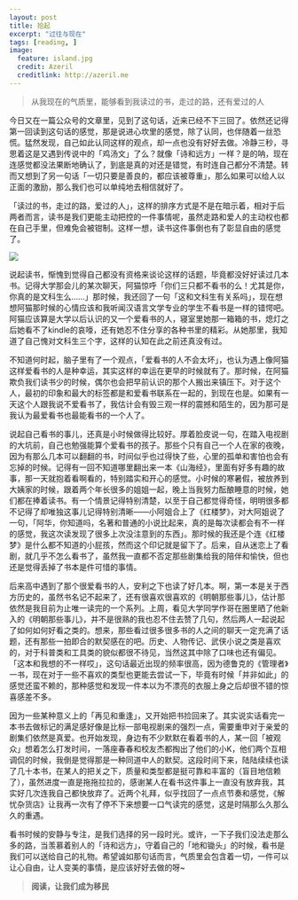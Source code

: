 ```yaml
---
layout: post
title: 拾起
excerpt: "过往与现在"
tags: [reading, ]
image:
  feature: island.jpg
  credit: Azeril
  creditlink: http://azeril.me
---
```



> 从我现在的气质里，能够看到我读过的书，走过的路，还有爱过的人

今日又在一篇公众号的文章里，见到了这句话，近来已经不下三回了。依然还记得第一回读到这句话的感觉，那是说进心坎里的感觉，除了认同，也伴随着一丝恐慌。猛然发现，自己如此认同这样的观点，却一点也没有好好去做。冷静三秒，寻思着这是又遇到传说中的「鸡汤文」了么？就像「诗和远方」一样？是的呐，现在连感觉都没法果断地确认了，到底是真的对还是错觉，有时连自己都分不清楚。转而又想到了另一句话「一切只要是善良的，都应该被尊重」，那么如果可以给人以正面的激励，那么我们也可以单纯地去相信就好了。

「读过的书，走过的路，爱过的人」，这样的排序方式是不是在暗示着，相对于后两者而言，读书是我们更能主动把控的一件事情呢，虽然走路和爱人的主动权也都在自己手里，但难免会被钳制。这样一想，读书这件事倒也有了彰显自由的感觉了。

![](http://paw.cat/lemon/FilmTheBoyandtheWorldStay.jpg)

说起读书，惭愧到觉得自己都没有资格来谈论这样的话题，毕竟都没好好读过几本书。记得大学那会儿的某次聊天，阿猫惊呼「你们三只都不看书的么！尤其是你，你真的是文科生么……」那时候，我还回了一句「这和文科生有关系吗」，现在想想阿猫那时候的心情应该和我听闻汉语言文学专业的学生不看书是一样的错愕吧。阿猫应该算是大学以后认识的又一个爱看书的人，寝室里她那一箱箱的书，熄灯之后她看不了kindle的哀嚎，还有她忍不住分享的各种书里的精彩。从她那里，我知道了自己愧对文科生三个字，这样的认知在此之前还真没有过。

不知道何时起，脑子里有了一个观点，「爱看书的人不会太坏」，也认为遇上像阿猫这样爱看书的人是种幸运，其实这样的幸运在更早的时候就有了。那时候，在阿猫欺负我们读书少的时候，偶尔也会把早前认识的那个人搬出来镇压下。对于这个人，最初的印象和最大的标签都是和爱看书联系在一起的，到现在也是。如果有一天这个人跟我说不爱看书了，我估计会有毁三观一样的震撼和陌生的，因为那可是我认为最爱看书也最能看书的一个人了。

说起自己看书的事儿，还真是小时候做得比较好。厚着脸皮说一句，在踏入电视剧的大坑前，自己也勉强能算个爱看书的孩子。那些个只有自己一个人在家的夜晚，因为有那么几本可以翻翻的书，时间似乎也过得快了些，心里的孤单和害怕也会有忘掉的时候。记得有一回不知道哪里翻出来一本《山海经》，里面有好多有趣的故事，那一天就抱着看啊看的，特别踏实和开心的感觉。小时候的寒暑假，被放养到大姨家的时候，跟着两个年长很多的姐姐一起，晚上当我努力酝酿睡意的时候，她们都在捧着读书。有一个情景记得特别清楚，以至于自己都觉得奇怪，明明很多都不记得了却唯独这事儿记得特别清晰——小阿姐合上了《红楼梦》，对大阿姐说了一句，「阿华，你知道吗，名著和普通的小说比起来，真的是每次读都会有不一样的感觉，我这次读发现了很多上次没注意到的东西」。那时候的我还是个连《红楼梦》是什么都不知道的小屁孩，然而这个印记就是留下了。后来，自从迷恋上了看剧，就几乎不怎么看书了，虽然我一直都不否定那些剧集给我的陪伴和愉快，但也还是觉得丢掉了书本是件可惜的事情。

后来高中遇到了那个很爱看书的人，安利之下也读了好几本。啊，第一本是关于西方历史的，虽然书名记不起来了，还有很喜欢很喜欢的《明朝那些事儿》，估计那依然是我目前为止唯一读完的一个系列。上周，看见大学同学作哥在圈里晒了他新入的《明朝那些事儿》，并不是很熟的我也忍不住去赞了几句，然后两人一起说起了如何如何好看之类的。想来，那些看过很多很多书的人之间的聊天一定充满了话题，还有那些一拍即合的默契感在的吧。历史、人物传记、武侠小说之类是喜欢的，对于科普类和工具类的貌似都很不待见，当然这其中除了口味也还有偏见。「这本和我想的不一样哎」，这句话最近出现的频率很高，因为德鲁克的《管理者》一书，现在对于一些不喜欢的类型也更能去尝试一下，毕竟有时候「并非如此」的感觉还蛮不赖的，那种感觉和发现一件本以为不漂亮的衣服上身之后却很不错的惊喜感差不多。

因为一些某种意义上的「再见和重逢」，又开始把书捡回来了。其实说实话看完一本书去做标记的满足感好像是比标一部电视剧来的强烈一点，需要重申对于亲爱的剧集们依然是真爱。也开始发现，身边有不少默默在看着书的人，某一回「被观众」想着怎么打发时间，一落座春春和校友杰都掏出了他们的小K，他们两个互相调侃的时候，我倒是觉得那是一种同道中人的默契。这段时间下来，陆陆续续也读了几十本书，在某人的把关之下，质量和类型都是挺可靠和丰富的（盲目地信赖了），虽然进度一直是拖拖拉拉的，感谢某人在看书这件事上一直没有放弃我，其实好几次连我自己都快放弃了。近两个礼拜，似乎找回了一点点节奏和感觉，《解忧杂货店》让我再一次有了停不下来想要一口气读完的感觉，这是时隔那么久那么久的重遇。

看书时候的安静与专注，是我们选择的另一段时光。或许，一下子我们没法走那么多的路，当羡慕着别人的「诗和远方」，守着自己的「地和锄头」的时候，看书是我们可以送给自己的礼物。希望诚如那句话而言，气质里会包含着一切，一件可以让心自由，让人变美的事情，是应该好好去做的呀~

> **阅读，让我们成为移民**
